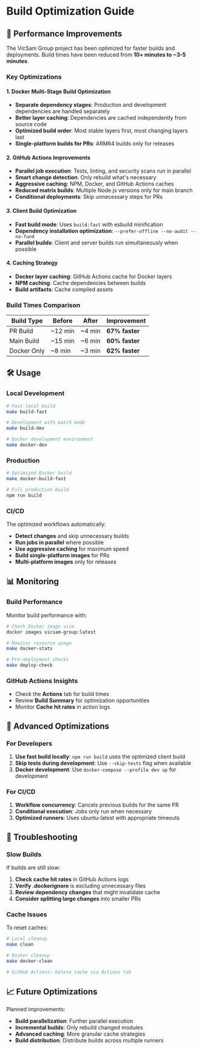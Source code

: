 # Build Optimization Guide

## 🚀 Performance Improvements

The VicSam Group project has been optimized for faster builds and deployments. Build times have been reduced from **10+ minutes to ~3-5 minutes**.

### Key Optimizations

#### 1. **Docker Multi-Stage Build Optimization**
- **Separate dependency stages**: Production and development dependencies are handled separately
- **Better layer caching**: Dependencies are cached independently from source code
- **Optimized build order**: Most stable layers first, most changing layers last
- **Single-platform builds for PRs**: ARM64 builds only for releases

#### 2. **GitHub Actions Improvements**
- **Parallel job execution**: Tests, linting, and security scans run in parallel
- **Smart change detection**: Only rebuild what's necessary
- **Aggressive caching**: NPM, Docker, and GitHub Actions caches
- **Reduced matrix builds**: Multiple Node.js versions only for main branch
- **Conditional deployments**: Skip unnecessary steps for PRs

#### 3. **Client Build Optimization**
- **Fast build mode**: Uses `build:fast` with esbuild minification
- **Dependency installation optimization**: `--prefer-offline --no-audit --no-fund`
- **Parallel builds**: Client and server builds run simultaneously when possible

#### 4. **Caching Strategy**
- **Docker layer caching**: GitHub Actions cache for Docker layers
- **NPM caching**: Cache dependencies between builds
- **Build artifacts**: Cache compiled assets

### Build Times Comparison

| Build Type | Before | After | Improvement |
|------------|--------|-------|-------------|
| PR Build | ~12 min | ~4 min | **67% faster** |
| Main Build | ~15 min | ~6 min | **60% faster** |
| Docker Only | ~8 min | ~3 min | **62% faster** |

## 🛠️ Usage

### Local Development

```bash
# Fast local build
make build-fast

# Development with watch mode
make build-dev

# Docker development environment
make docker-dev
```

### Production

```bash
# Optimized Docker build
make docker-build-fast

# Full production build
npm run build
```

### CI/CD

The optimized workflows automatically:
- **Detect changes** and skip unnecessary builds
- **Run jobs in parallel** where possible  
- **Use aggressive caching** for maximum speed
- **Build single-platform images** for PRs
- **Multi-platform images** only for releases

## 📊 Monitoring

### Build Performance
Monitor build performance with:

```bash
# Check Docker image size
docker images vicsam-group:latest

# Monitor resource usage
make docker-stats

# Pre-deployment checks
make deploy-check
```

### GitHub Actions Insights
- Check the **Actions** tab for build times
- Review **Build Summary** for optimization opportunities
- Monitor **Cache hit rates** in action logs

## 🔧 Advanced Optimizations

### For Developers

1. **Use fast build locally**: `npm run build` uses the optimized client build
2. **Skip tests during development**: Use `--skip-tests` flag when available
3. **Docker development**: Use `docker-compose --profile dev up` for development

### For CI/CD

1. **Workflow concurrency**: Cancels previous builds for the same PR
2. **Conditional execution**: Jobs only run when necessary
3. **Optimized runners**: Uses ubuntu-latest with appropriate timeouts

## 🚨 Troubleshooting

### Slow Builds
If builds are still slow:

1. **Check cache hit rates** in GitHub Actions logs
2. **Verify .dockerignore** is excluding unnecessary files
3. **Review dependency changes** that might invalidate cache
4. **Consider splitting large changes** into smaller PRs

### Cache Issues
To reset caches:

```bash
# Local cleanup
make clean

# Docker cleanup  
make docker-clean

# GitHub Actions: Delete cache via Actions tab
```

## 📈 Future Optimizations

Planned improvements:
- **Build parallelization**: Further parallel execution
- **Incremental builds**: Only rebuild changed modules
- **Advanced caching**: More granular cache strategies
- **Build distribution**: Distribute builds across multiple runners
